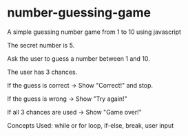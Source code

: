 # number-guessing-game
A simple guessing number game from 1 to 10 using javascript

 The secret number is 5.

 Ask the user to guess a number between 1 and 10.

 The user has 3 chances.

 If the guess is correct → Show "Correct!" and stop.

 If the guess is wrong → Show "Try again!"

 If all 3 chances are used → Show "Game over!"

 Concepts Used:
while or for loop, if-else, break, user input
